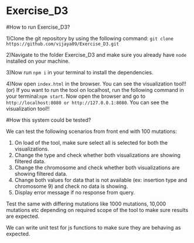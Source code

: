 # Exercise_D3

#How to run Exercise_D3?

1)Clone the git repository by using the following command:
  `git clone https://github.com/vijaya09/Exercise_D3.git`

2)Navigate to the folder Exercise_D3 and make sure you already have `node` installed on your machine.

3)Now run `npm i` in your terminal to install the dependencies.

4)Now open `index.html` in the browser. You can see the visualization tool!!
                                    (or)
If you want to run the tool on localhost, run the following command in your terminal:`npm start`.
Now open the browser and go to `http://localhost:8080 or http://127.0.0.1:8080`. You can see the visualization tool!!

#How this system could be tested?

We can test the following scenarios from front end with 100 mutations:
1.	On load of the tool, make sure select all is selected for both the visualizations.
2.	Change the type and check whether both visualizations are showing filtered data.
3.	Change the chromosome and check whether both visualizations are showing filtered data.
4.	Change both values for data that is not available (ex: insertion type and chromosome 9) and check no data is showing.
5.	Display error message if no response from query.

Test the same with differing mutations like 1000 mutations, 10,000 mutations etc depending on required scope of the tool to make sure results are expected.

We can write unit test for js functions to make sure they are behaving as expected.
